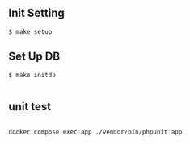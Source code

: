 

## Init Setting

```
$ make setup

```

## Set Up DB 

```
$ make initdb


```

## unit test


```

docker compose exec app ./vendor/bin/phpunit app

```


